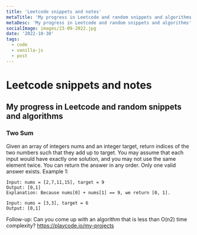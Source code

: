 ```yaml
---
title: 'Leetcode snippets and notes'
metaTitle: 'My progress in Leetcode and random snippets and algorithms'
metaDesc: 'My progress in Leetcode and random snippets and algorithms'
socialImage: images/23-09-2022.jpg
date: '2022-10-30'
tags:
  - code
  - vanilla-js
  - post
---
```

# Leetcode snippets and notes
## My progress in Leetcode and random snippets and algorithms
### Two Sum
Given an array of integers nums and an integer target, return indices of the two numbers such that they add up to target.
You may assume that each input would have exactly one solution, and you may not use the same element twice. You can return the answer in any order. Only one valid answer exists.
Example 1:
```
Input: nums = [2,7,11,15], target = 9
Output: [0,1]
Explanation: Because nums[0] + nums[1] == 9, we return [0, 1].
```
```
Input: nums = [3,3], target = 6
Output: [0,1]
```
Follow-up: Can you come up with an algorithm that is less than O(n2) time complexity?
https://playcode.io/my-projects